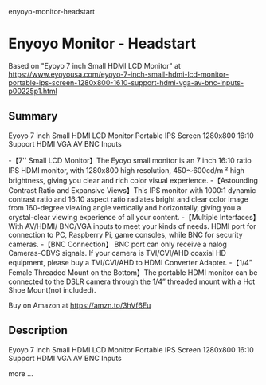 enyoyo-monitor-headstart
# Enyoyo Monitor - Headstart

Based on "Eyoyo 7 inch Small HDMI LCD Monitor" at https://www.eyoyousa.com/eyoyo-7-inch-small-hdmi-lcd-monitor-portable-ips-screen-1280x800-1610-support-hdmi-vga-av-bnc-inputs-p00225p1.html

## Summary

Eyoyo 7 inch Small HDMI LCD Monitor Portable IPS Screen 1280x800 16:10 Support HDMI VGA AV BNC Inputs

-【7'' Small LCD Monitor】The Eyoyo small monitor is an 7 inch 16:10 ratio IPS HDMI monitor, with 1280x800 high resolution, 450～600cd/m ² high brightness, giving you clear and rich color visual experience.
-【Astounding Contrast Ratio and Expansive Views】This IPS monitor with 1000:1 dynamic contrast ratio and 16:10 aspect ratio radiates bright and clear color image from 160-degree viewing angle vertically and horizontally, giving you a crystal-clear viewing experience of all your content.
-【Multiple Interfaces】With AV/HDMI/ BNC/VGA inputs to meet your kinds of needs. HDMI port for connection to PC, Raspberry Pi, game consoles, while BNC for security cameras.
-【BNC Connection】 BNC port can only receive a nalog Cameras-CBVS signals. If your camera is TVI/CVI/AHD coaxial HD equipment, please buy a TVI/CVI/AHD to HDMI Converter Adapter.
-【1/4” Female Threaded Mount on the Bottom】The portable HDMI monitor can be connected to the DSLR camera through the 1/4” threaded mount with a Hot Shoe Mount(not included).

Buy on Amazon at https://amzn.to/3hVf6Eu

## Description

Eyoyo 7 inch Small HDMI LCD Monitor Portable IPS Screen 1280x800 16:10 Support HDMI VGA AV BNC Inputs

more ...
